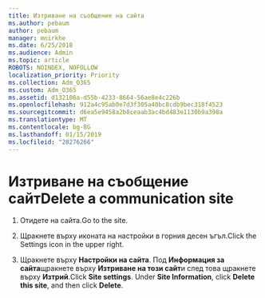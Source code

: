 ```yaml
---
title: Изтриване на съобщение на сайта
ms.author: pebaum
author: pebaum
manager: mnirkhe
ms.date: 6/25/2018
ms.audience: Admin
ms.topic: article
ROBOTS: NOINDEX, NOFOLLOW
localization_priority: Priority
ms.collection: Adm_O365
ms.custom: Adm_O365
ms.assetid: d132106a-d55b-4233-8664-56ae8e4c226b
ms.openlocfilehash: 912a4c95ab0e7d3f305a40bc8cdb9bec318f4523
ms.sourcegitcommit: d6ea5e9458a2b8ceaab3ac4bd483e1130b9a398a
ms.translationtype: MT
ms.contentlocale: bg-BG
ms.lasthandoff: 01/15/2019
ms.locfileid: "28276266"
---
```

# <a name="delete-a-communication-site"></a><span data-ttu-id="89664-102">Изтриване на съобщение сайт</span><span class="sxs-lookup"><span data-stu-id="89664-102">Delete a communication site</span></span>

1. <span data-ttu-id="89664-103">Отидете на сайта.</span><span class="sxs-lookup"><span data-stu-id="89664-103">Go to the site.</span></span>
    
2. <span data-ttu-id="89664-104">Щракнете върху иконата на настройки в горния десен ъгъл.</span><span class="sxs-lookup"><span data-stu-id="89664-104">Click the Settings icon in the upper right.</span></span>
    
3. <span data-ttu-id="89664-p101">Щракнете върху **Настройки на сайта**. Под **Информация за сайта**щракнете върху **Изтриване на този сайт**и след това щракнете върху **Изтрий**.</span><span class="sxs-lookup"><span data-stu-id="89664-p101">Click **Site settings**. Under **Site Information**, click **Delete this site**, and then click **Delete**.</span></span>
    

